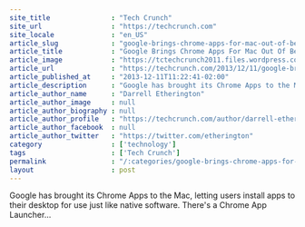 ```yaml
---
site_title               : "Tech Crunch"
site_url                 : "https://techcrunch.com"
site_locale              : "en_US"
article_slug             : "google-brings-chrome-apps-for-mac-out-of-beta-offers-web-software-that-works-offline"
article_title            : "Google Brings Chrome Apps For Mac Out Of Beta, Offers Web Software That Works Offline"
article_image            : "https://tctechcrunch2011.files.wordpress.com/2013/12/screen-shot-2013-12-11-at-2-20-28-pm.png?w=764&h=400&crop=1"
article_url              : "https://techcrunch.com/2013/12/11/google-brings-chrome-apps-for-mac-out-of-beta-offers-web-software-that-works-offline/"
article_published_at     : "2013-12-11T11:22:41-02:00"
article_description      : "Google has brought its Chrome Apps to the Mac, letting users install apps to their desktop for use just like native software. There's a Chrome App Launcher..."
article_author_name      : "Darrell Etherington"
article_author_image     : null
article_author_biography : null
article_author_profile   : "https://techcrunch.com/author/darrell-etherington/"
article_author_facebook  : null
article_author_twitter   : "https://twitter.com/etherington"
category                 : ['technology']
tags                     : ['Tech Crunch']
permalink                : "/:categories/google-brings-chrome-apps-for-mac-out-of-beta-offers-web-software-that-works-offline/"
layout                   : post
---
```


Google has brought its Chrome Apps to the Mac, letting users install apps to their desktop for use just like native software. There's a Chrome App Launcher...
